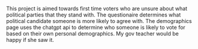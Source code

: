 This project is aimed towards first time voters who are unsure about what political parties that they stand with. The questionaire determines what political candidate someone is more likely to agree with. 
The demographics page uses the chatgpt api to determine who someone is likely to vote for based on their own personal demographics. My gov teacher would be happy if she saw it.  
